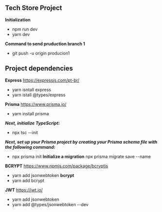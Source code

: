 ## Tech Store Project 

**Initialization** 
* npm run dev
* yarn dev

**Command to send pruduction branch 1**
* git push -u origin producion1

## Project dependencies
**Express**
https://expressjs.com/pt-br/
* yarn isntall express
* yarn istall @types/express

**Prisma**
https://www.prisma.io/
* yarn install prisma

***Next, initialize TypeScript:***
* npx tsc --init

***Next, set up your Prisma project by creating your Prisma schema file with the following command:***
* npx prisma init
**Initialize a migration**
npx prisma migrate save --name 

**BCRYPT**
https://www.npmjs.com/package/bcryptjs
* yarn add jsonwebtoken
**bcrypt**
* yarn add bcrypt

**JWT**
https://jwt.io/
* yarn add jsonwebtoken
* yarn add @types/jsonwebtoken --dev

